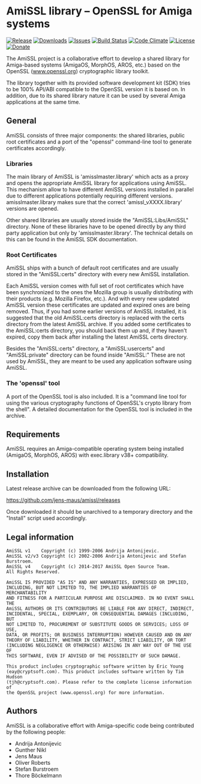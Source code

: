 # AmiSSL library – OpenSSL for Amiga systems

[![Release](https://img.shields.io/github/release/jens-maus/amissl.svg)](https://github.com/jens-maus/amissl/releases/latest)
[![Downloads](https://img.shields.io/github/downloads/jens-maus/amissl/latest/total.svg)](https://github.com/jens-maus/amissl/releases/latest)
[![Issues](https://img.shields.io/github/issues/jens-maus/amissl.svg)](https://github.com/jens-maus/amissl/issues)
[![Build Status](https://travis-ci.org/jens-maus/amissl.svg?branch=master)](https://travis-ci.org/jens-maus/amissl)
[![Code Climate](https://codeclimate.com/github/jens-maus/amissl/badges/gpa.svg)](https://codeclimate.com/github/jens-maus/amissl)
[![License](http://img.shields.io/:license-bsd_style-blue.svg?style=flat)](https://www.openssl.org/source/license.html)
[![Donate](https://img.shields.io/badge/donate-PayPal-green.svg)](https://www.paypal.com/cgi-bin/webscr?cmd=_s-xclick&hosted_button_id=8L52PD9A9WS36)

The AmiSSL project is a collaborative effort to develop a shared library for Amiga-based
systems (AmigaOS, MorphOS, AROS, etc.) based on the OpenSSL (www.openssl.org) cryptographic
library toolkit.

The library together with its provided software development kit (SDK) tries to be
100% API/ABI compatible to the OpenSSL version it is based on. In addition, due to its
shared library nature it can be used by several Amiga applications at the same time.

## General

AmiSSL consists of three major components: the shared libraries, public root certificates
and a port of the "openssl" command-line tool to generate certificates accordingly.

### Libraries

The main library of AmiSSL is 'amisslmaster.library' which acts as a proxy and
opens the appropriate AmiSSL library for applications using AmiSSL. This mechanism
allow to have different AmiSSL versions installed in parallel due to different
applications potentially requiring different versions. amisslmaster.library makes
sure that the correct 'amissl_vXXXX.library' versions are opened.

Other shared libraries are usually stored inside the "AmiSSL:Libs/AmiSSL" directory.
None of these libraries have to be opened directly by any third party application
but only by 'amisslmaster.library'. The technical details on this can be found in
the AmiSSL SDK documentation.

### Root Certificates

AmiSSL ships with a bunch of default root certificates and are usually stored in the
"AmiSSL:certs" directory with every new AmiSSL installation.

Each AmiSSL version comes with full set of root certificates which have been
synchronized to the ones the Mozilla group is usually distributing with their products
(e.g. Mozilla Firefox, etc.). And with every new updated AmiSSL version these
certificates are updated and expired ones are being removed.
Thus, if you had some earlier versions of AmiSSL installed,
it is suggested that the old AmiSSL:certs directory is replaced with the
certs directory from the latest AmiSSL archive. If you added some
certificates to the AmiSSL:certs directory, you should back them up and, if
they haven't expired, copy them back after installing the latest AmiSSL certs
directory.

Besides the "AmiSSL:certs" directory, a "AmiSSL:usercerts" and "AmiSSL:private"
directory can be found inside "AmiSSL:" These are not used by AmiSSL, they are meant
to be used any application software using AmiSSL.

### The 'openssl' tool

A port of the OpenSSL tool is also included. It is a "command line tool for
using the various cryptography functions of OpenSSL's crypto library from the
shell". A detailed documentation for the OpenSSL tool is included in the archive.

## Requirements

AmiSSL requires an Amiga-compatible operating system being installed (AmigaOS, MorphOS, AROS)
with exec.library v38+ compatibility.

## Installation

Latest release archive can be downloaded from the following URL:

  https://github.com/jens-maus/amissl/releases

Once downloaded it should be unarchived to a temporary directory and the "Install"
script used accordingly.

## Legal information

```
AmiSSL v1    Copyright (c) 1999-2006 Andrija Antonijevic.
AmiSSL v2/v3 Copyright (c) 2002-2006 Andrija Antonijevic and Stefan Burstroem.
AmiSSL v4    Copyright (c) 2014-2017 AmiSSL Open Source Team.
All Rights Reserved.

AmiSSL IS PROVIDED "AS IS" AND ANY WARRANTIES, EXPRESSED OR IMPLIED,
INCLUDING, BUT NOT LIMITED TO, THE IMPLIED WARRANTIES OF MERCHANTABILITY
AND FITNESS FOR A PARTICULAR PURPOSE ARE DISCLAIMED. IN NO EVENT SHALL THE
AmiSSL AUTHORS OR ITS CONTRIBUTORS BE LIABLE FOR ANY DIRECT, INDIRECT,
INCIDENTAL, SPECIAL, EXEMPLARY, OR CONSEQUENTIAL DAMAGES (INCLUDING, BUT
NOT LIMITED TO, PROCUREMENT OF SUBSTITUTE GOODS OR SERVICES; LOSS OF USE,
DATA, OR PROFITS; OR BUSINESS INTERRUPTION) HOWEVER CAUSED AND ON ANY
THEORY OF LIABILITY, WHETHER IN CONTRACT, STRICT LIABILITY, OR TORT
(INCLUDING NEGLIGENCE OR OTHERWISE) ARISING IN ANY WAY OUT OF THE USE OF
THIS SOFTWARE, EVEN IF ADVISED OF THE POSSIBILITY OF SUCH DAMAGE.

This product includes cryptographic software written by Eric Young
(eay@cryptsoft.com). This product includes software written by Tim Hudson
(tjh@cryptsoft.com). Please refer to the complete license information of
the OpenSSL project (www.openssl.org) for more information.
```

## Authors

AmiSSL is a collaborative effort with Amiga-specific code being contributed by
the following people:

- Andrija Antonijevic
- Gunther Nikl
- Jens Maus
- Oliver Roberts
- Stefan Burstroem
- Thore Böckelmann
